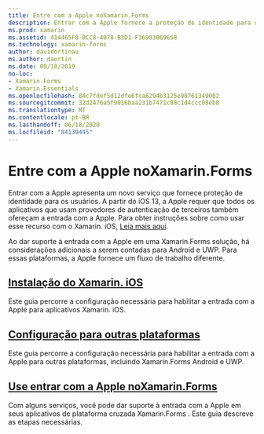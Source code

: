 ```yaml
---
title: Entre com a Apple noXamarin.Forms
description: Entrar com a Apple fornece a proteção de identidade para usuários e pode ser implementada para cenários móveis de plataforma cruzada no Xamarin.Forms .
ms.prod: xamarin
ms.assetid: 414465F8-0CC8-4078-B3D1-F36983069658
ms.technology: xamarin-forms
author: davidortinau
ms.author: daortin
ms.date: 09/10/2019
no-loc:
- Xamarin.Forms
- Xamarin.Essentials
ms.openlocfilehash: 84c7fdef5d12dfe6fca6294b3125e90761349002
ms.sourcegitcommit: 32d2476a5f9016baa231b7471c88c1d4ccc08eb8
ms.translationtype: MT
ms.contentlocale: pt-BR
ms.lasthandoff: 06/18/2020
ms.locfileid: "84139445"
---
```

# <a name="sign-in-with-apple-in-xamarinforms"></a>Entre com a Apple noXamarin.Forms

Entrar com a Apple apresenta um novo serviço que fornece proteção de identidade para os usuários. A partir do iOS 13, a Apple requer que todos os aplicativos que usam provedores de autenticação de terceiros também ofereçam a entrada com a Apple. Para obter instruções sobre como usar esse recurso com o Xamarin. iOS, [Leia mais aqui](~/ios/platform/ios13/sign-in.md).

Ao dar suporte à entrada com a Apple em uma Xamarin.Forms solução, há considerações adicionais a serem contadas para Android e UWP. Para essas plataformas, a Apple fornece um fluxo de trabalho diferente.

## <a name="setup-for-xamarinios"></a>[Instalação do Xamarin. iOS](~/ios/platform/ios13/sign-in.md)

Este guia percorre a configuração necessária para habilitar a entrada com a Apple para aplicativos Xamarin. iOS.

## <a name="setup-for-other-platforms"></a>[Configuração para outras plataformas](setup.md)

Este guia percorre a configuração necessária para habilitar a entrada com a Apple para outras plataformas, incluindo Xamarin.Forms Android e UWP.

## <a name="use-sign-in-with-apple-in-xamarinformsandroid-ios-sign-inmd"></a>[Use entrar com a Apple noXamarin.Forms](android-ios-sign-in.md)

Com alguns serviços, você pode dar suporte à entrada com a Apple em seus aplicativos de plataforma cruzada Xamarin.Forms . Este guia descreve as etapas necessárias.

